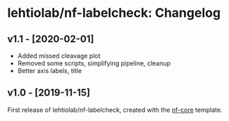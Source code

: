 # lehtiolab/nf-labelcheck: Changelog

## v1.1 - [2020-02-01]
- Added missed cleavage plot
- Removed some scripts, simplifying pipeline, cleanup
- Better axis labels, title

## v1.0 - [2019-11-15]
First release of lehtiolab/nf-labelcheck, created with the [nf-core](http://nf-co.re/) template.
